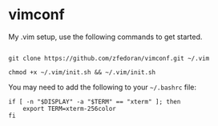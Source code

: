 vimconf
=======
My .vim setup, use the following commands to get started.

<img src="https://github.com/zfedoran/vimconf/raw/master/screenshot.png" alt="" />

`git clone https://github.com/zfedoran/vimconf.git ~/.vim` 

`chmod +x ~/.vim/init.sh && ~/.vim/init.sh`

You may need to add the following to your `~/.bashrc` file:

```
if [ -n "$DISPLAY" -a "$TERM" == "xterm" ]; then
    export TERM=xterm-256color
fi
```
